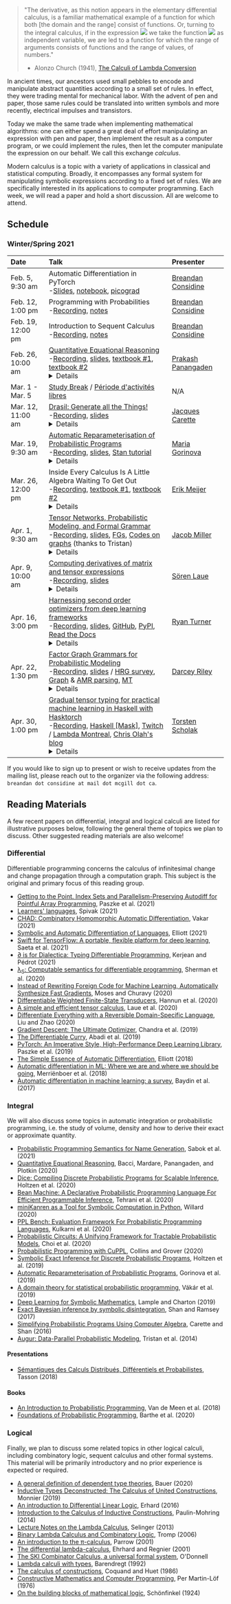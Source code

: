> "The derivative, as this notion appears in the elementary differential calculus, is a familiar mathematical example of a function for which both [the domain and the range] consist of functions. Or, turning to the integral calculus, if in the expression <img src="https://render.githubusercontent.com/render/math?math=\int^{1}_0(f x)dx"> we take the function <img src="https://render.githubusercontent.com/render/math?math=f"> as independent variable, we are led to a function for which the range of arguments consists of functions and the range of values, of numbers."
>
> - Alonzo Church (1941), [The Calculi of Lambda Conversion](/public/church/church_calculi_1941.pdf#page=9)

In ancient times, our ancestors used small pebbles to encode and
manipulate abstract quantities according to a small set of rules. In
effect, they were trading mental for mechanical labor. With the advent
of pen and paper, those same rules could be translated into written
symbols and more recently, electrical impulses and transistors.

Today we make the same trade when implementing mathematical algorithms:
one can either spend a great deal of effort manipulating an expression
with pen and paper, then implement the result as a computer program, or
we could implement the rules, then let the computer manipulate the
expression on our behalf. We call this exchange *calculus*.

Modern calculus is a topic with a variety of applications in classical
and statistical computing. Broadly, it encompasses any formal system for
manipulating symbolic expressions according to a fixed set of rules. We
are specifically interested in its applications to computer programming.
Each week, we will read a paper and hold a short discussion. All are
welcome to attend.

## Schedule

### Winter/Spring 2021

| Date              | Talk                                                                                                                                                                                                                                                                                                                                                                                                                                                                                                                                                                                                                                                                                                                                                                                                                                                                                                                                                                                                                                                                                                                                                                                                                                                                                                                                                                                                                                                                                                                                                                                                                                                                                                                                                                                                                                                                                                                                                                               | Presenter                                                                    |
|:------------------|:-----------------------------------------------------------------------------------------------------------------------------------------------------------------------------------------------------------------------------------------------------------------------------------------------------------------------------------------------------------------------------------------------------------------------------------------------------------------------------------------------------------------------------------------------------------------------------------------------------------------------------------------------------------------------------------------------------------------------------------------------------------------------------------------------------------------------------------------------------------------------------------------------------------------------------------------------------------------------------------------------------------------------------------------------------------------------------------------------------------------------------------------------------------------------------------------------------------------------------------------------------------------------------------------------------------------------------------------------------------------------------------------------------------------------------------------------------------------------------------------------------------------------------------------------------------------------------------------------------------------------------------------------------------------------------------------------------------------------------------------------------------------------------------------------------------------------------------------------------------------------------------------------------------------------------------------------------------------------------------|:-----------------------------------------------------------------------------|
| Feb. 5, 9:30 am   | Automatic Differentiation in PyTorch <br/>-[Slides](/public/pytorch/ad_pytorch.pdf), [notebook](https://colab.research.google.com/drive/14KPZmXxa21YkFGKsVe37RV-AiT6YMRao#scrollTo=HJwyjWJn65eJ), [picograd](https://github.com/breandan/picograd/blob/main/picograd.py)                                                                                                                                                                                                                                                                                                                                                                                                                                                                                                                                                                                                                                                                                                                                                                                                                                                                                                                                                                                                                                                                                                                                                                                                                                                                                                                                                                                                                                                                                                                                                                                                                                                                                                           | [Breandan Considine](https://www.cs.mcgill.ca/~jguo/lab.html)                |
| Feb. 12, 1:00 pm  | Programming with Probabilities <br/>-[Recording](https://youtu.be/Hw6a8LZg6b4), [notes](/public/probprog/probprog_notes.png)                                                                                                                                                                                                                                                                                                                                                                                                                                                                                                                                                                                                                                                                                                                                                                                                                                                                                                                                                                                                                                                                                                                                                                                                                                                                                                                                                                                                                                                                                                                                                                                                                                                                                                                                                                                                                                                       | [Breandan Considine](https://www.cs.mcgill.ca/~jguo/lab.html)                |
| Feb. 19, 12:00 pm | Introduction to Sequent Calculus <br/>-[Recording](https://www.youtube.com/watch?v=xLRUofFSq5Y), [notes](/public/seqcalc/seqcalc_notes.png)                                                                                                                                                                                                                                                                                                                                                                                                                                                                                                                                                                                                                                                                                                                                                                                                                                                                                                                                                                                                                                                                                                                                                                                                                                                                                                                                                                                                                                                                                                                                                                                                                                                                                                                                                                                                                                        | [Breandan Considine](https://www.cs.mcgill.ca/~jguo/lab.html)                |
| Feb. 26, 10:00 am | [Quantitative Equational Reasoning](https://www.cambridge.org/core/books/foundations-of-probabilistic-programming/quantitative-equational-reasoning/4B76BCCD4D6A3A37459C35ED2CE5FF93) <br/>-[Recording](https://www.youtube.com/watch?v=UgRIyy21Ucw), [slides](/public/panangaden/mila_rg_Feb2021.pdf), [textbook #1](http://www2.stat.duke.edu/~sayan/ambrosio.pdf), [textbook #2](https://www.springer.com/gp/book/9783319208275)<br/><details>We develop a quantitative analogue of equational reasoning which we call quantitative algebra. We define an equality relation indexed by rationals: a =<sub>ε</sub> b which we think of as saying that “a is approximately equal to b up to an error of ε”. We have 4 interesting examples where we have a quantitative equational theory whose free algebras correspond to well known structures. The most interesting example comes from the case of the Kantorovich metric. I will present this as a tutorial on equational reasoning.</details>                                                                                                                                                                                                                                                                                                                                                                                                                                                                                                                                                                                                                                                                                                                                                                                                                                                                                                                                                                               | [Prakash Panangaden](https://www.cs.mcgill.ca/~prakash/)                     |
| Mar. 1 - Mar. 5   | [Study Break](https://www.mcgill.ca/importantdates/channels/event/winter-2021-study-break-302330) / [Période d'activités libres](https://registraire.umontreal.ca/dates-importantes/calendriers-universitaires/)                                                                                                                                                                                                                                                                                                                                                                                                                                                                                                                                                                                                                                                                                                                                                                                                                                                                                                                                                                                                                                                                                                                                                                                                                                                                                                                                                                                                                                                                                                                                                                                                                                                                                                                                                                   | N/A                                                                          |
| Mar. 12, 11:00 am | [Drasil: Generate all the Things!](https://github.com/JacquesCarette/Drasil) <br/>-[Recording](https://www.youtube.com/watch?v=q8l6TpXfJks), [slides](/public/drasil/IntroToDrasil.pdf)<br/><details>Generative techniques are useful for more than just code generation: many of the artifacts that make up 'software' can be generated too. The question then becomes, which ones, what is an adequate 'source' language for describing them, and when is such an approach effective. This talk will meander through these questions, giving answers that have emerged from our work on the Drasil system. While far from a silver bullet, an interesting subset of software does emerge that can be effectively attacked in this way.</details>                                                                                                                                                                                                                                                                                                                                                                                                                                                                                                                                                                                                                                                                                                                                                                                                                                                                                                                                                                                                                                                                                                                                                                                                                                 | [Jacques Carette](https://www.cas.mcmaster.ca/~carette/)                     |
| Mar. 19, 9:30 am  | [Automatic Reparameterisation of Probabilistic Programs](https://arxiv.org/pdf/1906.03028.pdf)<br/>-[Recording](https://www.youtube.com/watch?v=B6yBChnW3nE), [slides](/public/gorinova/autoreparam.pdf), [Stan tutorial](https://mc-stan.org/users/documentation/case-studies/divergences_and_bias.html)<br/><details>Markov chain Monte Carlo (MCMC) algorithms can be used to approximate a probability distribution by continuously sampling from it. Some MCMC strategies, such as Hamiltonian Monte Carlo (HMC), use the gradient of the unnormalised density function to increase the quality of the obtained samples and the speed of convergence of the algorithm. But such algorithms can fail, and often silently, if the curvature of this target density function varies. One way to work around this problem is to reparameterise the distribution of interest, meaning to express it in terms of different parameters.<br/>In this talk, I will describe the practical challenges of finding a suitable reparameterisation, and demonstrate how we can use mechanisms available in recent probabilistic programming languages to implement a family of parameterisations often used in practice. In particular, we will look at a continuous relaxation of the question of what parameterisation to use and combine it with variational inference to obtain robust and efficient MCMC samplers.</details>                                                                                                                                                                                                                                                                                                                                                                                                                                                                                                                                                           | [Maria Gorinova](http://homepages.inf.ed.ac.uk/s1207807/)                    |
| Mar. 26, 12:00 pm | Inside Every Calculus Is A Little Algebra Waiting To Get Out<br/>-[Recording](https://www.youtube.com/watch?v=oGugoP96vzE), [textbook #1](https://users-math.au.dk/kock/sdg99.pdf#page=3), [textbook #2](https://doi.org/10.1017/CBO9780511619625)<details>Because of deep learning, there has been a surge in interest in automatic differentiation, especially from the functional programming community. As a result there are many recent papers that look at AD from a Category Theory perspective. However, Category Theorists have already been looking at differentiation and calculus in general since the late 60’s in the context of Synthetic Differential Geometry, but it seems that this work is largely ignored by those interested in AD. In this talk, we will provide a gentle introduction to the ideas of SDG, by relating them to dual numbers, and show how it provides a simple and purely algebraic approach to (automatic) differentiation.</details>                                                                                                                                                                                                                                                                                                                                                                                                                                                                                                                                                                                                                                                                                                                                                                                                                                                                                                                                                                                                    | [Erik Meijer](https://scholar.google.ca/citations?user=odFMpOYAAAAJ)         |
| Apr. 1, 9:30 am   | [Tensor Networks, Probabilistic Modeling, and Formal Grammar](https://arxiv.org/pdf/2003.01039.pdf)<br/>-[Recording](https://www.youtube.com/watch?v=y_7s-G4zIXw), [slides](/public/miller/tensor_networks.pdf), [FGs](http://people.binf.ku.dk/~thamelry/MLSB08/hal.pdf), [Codes on graphs](https://ieeexplore.ieee.org/document/910573) (thanks to Tristan) <br/><details>Tensor networks (TNs) are a general formalism for efficiently modeling complex higher-order tensors, whose broad applications within quantum many-body physics have led them to be described as the natural framework for modeling quantum states of matter. Spurred on by their independent rediscovery in applied mathematics, TNs have increasingly been used for machine learning, where they have unlocked a growing number of novel theoretical and practical results. In this talk, we discuss one such result, concerning the use of TN models for modeling probabilistic sequence data. We show how a simple recurrent TN model enables a novel algorithm for conditional sampling from collections of strings defined by formal grammars, a significant generalization of the autoregressive sampling of typical language models. By developing this unexpected link between quantum physics and language, we expect our results to contribute to the search for mathematically principled methods for unsupervised grammatical inference in NLP.</details>                                                                                                                                                                                                                                                                                                                                                                                                                                                                                                                                  | [Jacob Miller](https://jemisjoky.com/)                                       |
| Apr. 9, 10:00 am  | [Computing derivatives of matrix and tensor expressions](https://papers.nips.cc/paper/2018/file/0a1bf96b7165e962e90cb14648c9462d-Paper.pdf)<br/>-[Recording](https://www.youtube.com/watch?v=IbTRRlPZwgc), [slides](/public/laue/tensor_derivatives.pdf)<details>Expressions involving matrix and tensors are often encountered in the area of machine learning. For such expressions, it is often necessary to obtain first and second-order derivatives. In my talk, I will present two algorithmic approaches for computing such matrix and tensor derivatives. Both approaches can be used for symbolic as well as for forward and reverse mode algorithmic differentiation. Experiments show a speedup between two and three orders of magnitude over state-of-the-art frameworks like TensorFlow or PyTorch when evaluating higher-order derivatives.<br/>An online interface to our approach can be found at [http://www.MatrixCalculus.org](http://www.MatrixCalculus.org).</details>                                                                                                                                                                                                                                                                                                                                                                                                                                                                                                                                                                                                                                                                                                                                                                                                                                                                                                                                                                                      | [Sören Laue](https://theinf2.informatik.uni-jena.de/People/Soeren+Laue.html) |
| Apr. 16, 3:00 pm  | [Harnessing second order optimizers from deep learning frameworks](https://blog.twitter.com/engineering/en_us/topics/insights/2021/harnessing-second-order-optimizers-from-deep-learning-frameworks.html)<br/>-[Recording](https://www.youtube.com/watch?v=a4T1IlKxPy0), [slides](/public/turner/dict-minimize.pdf), [GitHub](https://github.com/twitter/dict_minimize), [PyPI](https://pypi.org/project/dict-minimize/), [Read the Docs](https://dict-minimize.readthedocs.io/en/latest/)<br/><details>Have you ever wanted to use a second order optimizer on code written in TensorFlow or PyTorch? What about optimizing a dictionary of tensors using SciPy minimize? If so, a lot of troublesome glue code was probably needed. For another way, look no further than the dict-minimize package, which takes care of everything and lets users easily optimize objectives implemented in TensorFlow, PyTorch, or JAX.                                                                                                                                                                                                                                                                                                                                                                                                                                                                                                                                                                                                                                                                                                                                                                                                                                                                                                                                                                                                                                                        | [Ryan Turner](https://sites.google.com/site/wwwturnercomputingcom/)          |
| Apr. 22, 1:30 pm  | [Factor Graph Grammars for Probabilistic Modeling](https://proceedings.neurips.cc/paper/2020/file/49ca03822497d26a3943d5084ed59130-Paper.pdf)<br/>-[Recording](https://www.youtube.com/watch?v=8xhTESwcpkw), [slides](/public/riley/fggs.pdf) / [HRG survey](https://people.cs.umu.se/drewes/biblio/ps-files/hrg.pdf), [Graph](https://www.aclweb.org/anthology/P13-1091.pdf) & [AMR parsing](https://www.cs.rochester.edu/u/gildea/pubs/peng-conll15.pdf), [MT](https://www.aclweb.org/anthology/C12-1083.pdf)<br/><details>Probabilistic graphical models (PGMs) are a powerful method for specifying probability distributions. However, they are unable to represent some of the most popular models used in NLP, such as HMMs and PCFGs (since PGMs assume a fixed number of random variables, while HMMs and PCFGs can generate sentences of arbitrary length). In this talk, I will present factor graph grammars (FGGs), an extension of PGMs that is able to capture these models and many others. A FGG is a type of grammar, called a hyperedge replacement graph grammar, which generates a (possibly infinite) set of factor graphs. Conveniently, inference can be done over the FGG without enumerating all the factor graphs in the set. For finite variable domains (but possibly infinite sets of graphs), a generalization of variable elimination to FGGs allows exact and tractable inference in many situations. This talk will introduce the FGG formalism and present that inference algorithm.</details>                                                                                                                                                                                                                                                                                                                                                                                                                                                  | [Darcey Riley](https://darcey.github.io/)                                    |
| Apr. 30, 1:00 pm  | [Gradual tensor typing for practical machine learning in Haskell with Hasktorch](https://github.com/hasktorch/hasktorch)<br/>-[Recording](https://www.youtube.com/watch?v=xI6i0i5wVQ0), [Haskell [Mask]](https://www.youtube.com/playlist?list=PLeO1dezymFYXNioyvCGigEDzpmng-UDMo), [Twitch](https://www.twitch.tv/tscholak) / [Lambda Montreal](https://www.meetup.com/lambda-montreal/), [Chris Olah's blog](https://colah.github.io/posts/2015-09-NN-Types-FP/)<br/><details>Hasktorch is a library for neural networks and tensor math in Haskell. It is leveraging the C++ backend of PyTorch for fast numerical computation with GPU support. Hasktorch’s goal is to provide a platform for machine learning using typed functional programming. Gradually typed Hasktorch is a new API for tensors and neural networks that interpolates between the already existing unchecked (that is, untyped) and checked (typed) Hasktorch APIs. Thus far, users have to choose whether they want to commit fully to either typed or untyped tensors and models. The new gradually typed API relaxes this black-and-white tradeoff and makes the decision more granular. In gradually typed Hasktorch, users can choose whether or not they want type checking for every individual type variable, like a tensor’s compute device (e.g. the CPU or a GPU), its precision (Bool, Int64, Float, etc.), or its shape (the names and sizes of its dimensions). Thus, users can enjoy the flexibility of an unchecked API for rapid prototyping, while they can also add as much type checking as they want later on. Alternatively, users can start with fully checked tensor and model types and relax them when and where they get in the way. Thus, gradually typed Hasktorch combines the best of both worlds, of checked and of unchecked Hasktorch. The talk will use simple examples to demonstrate the benefits of gradual typing for tensor math and machine learning.</details> | [Torsten Scholak](https://tscholak.github.io/)                               |

If you would like to sign up to present or wish to receive updates from
the mailing list, please reach out to the organizer via the following
address: `breandan dot considine at mail dot mcgill dot ca`.

## Reading Materials

A few recent papers on differential, integral and logical calculi are listed for illustrative purposes below, following the general theme of topics we plan to discuss. Other suggested reading materials are also welcome!

### Differential

Differentiable programming concerns the calculus of infinitesimal change and change propagation through a computation graph. This subject is the original and primary focus of this reading group.

* [Getting to the Point. Index Sets and Parallelism-Preserving Autodiff for Pointful Array Programming](https://arxiv.org/pdf/2104.05372.pdf), Paszke et al. (2021)
* [Learners' languages](https://arxiv.org/abs/2103.01189), Spivak (2021)
* [CHAD: Combinatory Homomorphic Automatic Differentiation](https://arxiv.org/pdf/2103.15776.pdf), Vakar (2021)
* [Symbolic and Automatic Differentiation of Languages](http://conal.net/papers/language-derivatives/paper.pdf), Elliott (2021)
* [Swift for TensorFlow: A portable, flexible platform for deep learning](https://arxiv.org/pdf/2102.13243.pdf), Saeta et al. (2021)
* [∂ is for Dialectica: Typing Differentiable Programming](https://hal.archives-ouvertes.fr/hal-03123968/document), Kerjean and Pédrot (2021)
* [λ<sub>S</sub>: Computable semantics for differentiable programming](https://arxiv.org/pdf/2007.08017.pdf), Sherman et al. (2020)
* [Instead of Rewriting Foreign Code for Machine Learning, Automatically Synthesize Fast Gradients](https://arxiv.org/pdf/2010.01709.pdf), Moses and Churavy (2020)
* [Differentiable Weighted Finite-State Transducers](https://arxiv.org/pdf/2010.01003.pdf), Hannun et al. (2020)
* [A simple and efficient tensor calculus](https://ojs.aaai.org/index.php/AAAI/article/view/5881/5737), Laue et al. (2020)
* [Differentiate Everything with a Reversible Domain-Specific Language](https://arxiv.org/pdf/2003.04617.pdf), Liu and Zhao (2020)
* [Gradient Descent: The Ultimate Optimizer](https://arxiv.org/pdf/1909.13371.pdf), Chandra et al. (2019)
* [The Differentiable Curry](https://openreview.net/pdf?id=ryxuz9SzDB), Abadi et al. (2019)
* [PyTorch: An Imperative Style, High-Performance Deep Learning Library](https://papers.nips.cc/paper/2019/file/bdbca288fee7f92f2bfa9f7012727740-Paper.pdf), Paszke et al. (2019)
* [The Simple Essence of Automatic Differentiation](https://arxiv.org/pdf/1804.00746.pdf), Elliott (2018)
* [Automatic differentiation in ML: Where we are and where we should be going](https://arxiv.org/pdf/1810.11530.pdf), Merriënboer et al. (2018)
* [Automatic differentiation in machine learning: a survey](https://www.jmlr.org/papers/volume18/17-468/17-468.pdf), Baydin et al. (2017)

### Integral

We will also discuss some topics in automatic integration or probabilistic programming, i.e. the study of volume, density and how to derive their exact or approximate quantity.

* [Probabilistic Programming Semantics for Name Generation](https://dl.acm.org/doi/pdf/10.1145/3434292), Sabok et al. (2021)
* [Quantitative Equational Reasoning](https://www.cambridge.org/core/services/aop-cambridge-core/content/view/4B76BCCD4D6A3A37459C35ED2CE5FF93/9781108488518c10_333-360.pdf/quantitative_equational_reasoning.pdf), Bacci, Mardare, Panangaden, and Plotkin (2020)
* [Dice: Compiling Discrete Probabilistic Programs for Scalable Inference](https://arxiv.org/pdf/2005.09089v3.pdf), Holtzen et al. (2020)
* [Bean Machine: A Declarative Probabilistic Programming Language For Efficient Programmable Inference](http://proceedings.mlr.press/v138/tehrani20a/tehrani20a.pdf), Tehrani et al. (2020)
* [miniKanren as a Tool for Symbolic Computation in Python](https://arxiv.org/pdf/2005.11644.pdf), Willard (2020)
* [PPL Bench: Evaluation Framework For Probabilistic Programming Languages](https://arxiv.org/pdf/2010.08886.pdf), Kulkarni et al. (2020)
* [Probabilistic Circuits: A Unifying Framework for Tractable Probabilistic Models](http://starai.cs.ucla.edu/papers/ProbCirc20.pdf), Choi et al. (2020)
* [Probabilistic Programming with CuPPL](https://arxiv.org/pdf/2010.08454.pdf), Collins and Grover (2020)
* [Symbolic Exact Inference for Discrete Probabilistic Programs](https://arxiv.org/pdf/1904.02079.pdf), Holtzen et al. (2019)
* [Automatic Reparameterisation of Probabilistic Programs](https://arxiv.org/pdf/1906.03028.pdf), Gorinova et al. (2019)
* [A domain theory for statistical probabilistic programming](https://dl.acm.org/doi/pdf/10.1145/3290349), Vákár et al. (2019)
* [Deep Learning for Symbolic Mathematics](https://arxiv.org/pdf/1912.01412.pdf), Lample and Charton (2019)
* [Exact Bayesian inference by symbolic disintegration](https://dl.acm.org/doi/abs/10.1145/3009837.3009852), Shan and Ramsey (2017)
* [Simplifying Probabilistic Programs Using Computer Algebra](http://homes.sice.indiana.edu/ccshan/rational/simplify.pdf), Carette and Shan (2016)
* [Augur: Data-Parallel Probabilistic Modeling](https://papers.nips.cc/paper/2014/file/cf9a242b70f45317ffd281241fa66502-Paper.pdf), Tristan et al. (2014)

#### Presentations

* [Sémantiques des Calculs Distribués, Différentiels et Probabilistes](https://www.irif.fr/~tasson/doc/recherche/18_HDR_presentation.pdf), Tasson (2018)

#### Books

* [An Introduction to Probabilistic Programming](https://arxiv.org/pdf/1809.10756.pdf), Van de Meen et al. (2018)
* [Foundations of Probabilistic Programming](https://www.cambridge.org/core/services/aop-cambridge-core/content/view/819623B1B5B33836476618AC0621F0EE/9781108488518AR.pdf), Barthe et al. (2020)

### Logical

Finally, we plan to discuss some related topics in other logical calculi, including combinatory logic, sequent calculus and other formal systems. This material will be primarily introductory and no prior experience is expected or required.

* [A general definition of dependent type theories](https://arxiv.org/pdf/2009.05539.pdf), Bauer (2020)
* [Inductive Types Deconstructed: The Calculus of United Constructions](https://dl.acm.org/doi/abs/10.1145/3331554.3342607), Monnier (2019)
* [An introduction to Differential Linear Logic](https://arxiv.org/pdf/1606.01642.pdf), Erhard (2016)
* [Introduction to the Calculus of Inductive Constructions](https://hal.inria.fr/hal-01094195/file/CIC.pdf), Paulin-Mohring (2014)
* [Lecture Notes on the Lambda Calculus](https://www.irif.fr/~mellies/mpri/mpri-ens/biblio/Selinger-Lambda-Calculus-Notes.pdf), Selinger (2013)
* [Binary Lambda Calculus and Combinatory Logic](https://drops.dagstuhl.de/opus/volltexte/2006/628/pdf/06051.TrompJohn.Paper.628.pdf), Tromp (2006)
* [An introduction to the π-calculus](http://cs.rpi.edu/academics/courses/spring03/dci/picalculus.pdf), Parrow (2001)
* [The differential lambda-calculus](https://core.ac.uk/download/pdf/82396223.pdf), Ehrhard and Regnier (2001)
* [The SKI Combinator Calculus, a universal formal system](http://people.cs.uchicago.edu/~odonnell/Teacher/Lectures/Formal_Organization_of_Knowledge/Examples/combinator_calculus.texpdf.pdf), O'Donnell
* [Lambda calculi with types](https://repository.ubn.ru.nl/bitstream/handle/2066/17231/17231.pdf), Barendregt (1992)
* [The calculus of constructions](https://hal.inria.fr/inria-00076024/document), Coquand and Huet (1986)
* [Constructive Mathematics and Computer Programming](https://www.cs.tufts.edu/~nr/cs257/archive/per-martin-lof/constructive-math.pdf), Per Martin-Löf (1976)
* [On the building blocks of mathematical logic](https://writings.stephenwolfram.com/data/uploads/2020/12/Schonfinkel-OnTheBuildingBlocksOfMathematicalLogic.pdf), Schönfinkel (1924)